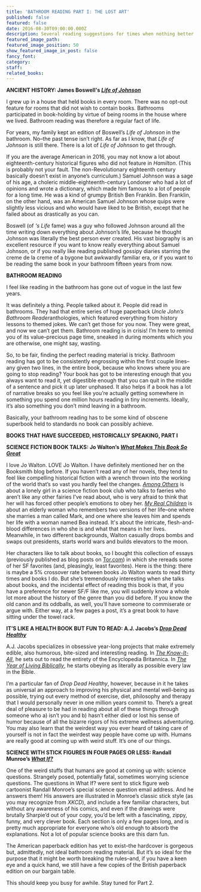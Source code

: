 ```yaml
---
title: 'BATHROOM READING PART I: THE LOST ART'
published: false
featured: false
date: 2016-08-30T09:00:00.000Z
description: Several reading suggestions for times when nothing better is going on.
featured_image_path:
featured_image_position: 50
show_featured_image_in_post: false
fancy_font:
category:
staff:
related_books:
---
```



**ANCIENT HISTORY: James Boswell's [*Life of Johnson*](http://www.brooklinebooksmith-shop.com/book/9780199540211)**

I grew up in a house that held books in every room. There was no opt-out feature for rooms that did not wish to contain books. Bathrooms participated in book-holding by virtue of being rooms in the house where we lived. Bathroom reading was therefore a regular fact of life.

For years, my family kept an edition of Boswell’s *Life of Johnson* in the bathroom. No–the past tense isn’t right. As far as I know, that *Life of Johnson* is still there. There is a lot of *Life of Johnson* to get through.

If you are the average American in 2016, you may not know a lot about eighteenth-century historical figures who did not feature in *Hamilton*. (This is probably not your fault. The non-Revolutionary eighteenth century basically doesn’t exist in anyone’s curriculum.) Samuel Johnson was a sage of his age, a choleric middle-eighteenth-century Londoner who had a lot of opinions and wrote a dictionary, which made him famous to a lot of people for a long time. He was a kind of grumpy British Ben Franklin. Ben Franklin, on the other hand, was an American Samuel Johnson whose quips were slightly less vicious and who would have liked to be British, except that he failed about as drastically as you can.

Boswell (of *‘s Life* fame) was a guy who followed Johnson around all the time writing down everything about Johnson’s life, because he thought Johnson was literally the best person ever created. His vast biography is an excellent resource if you want to know really everything about Samuel Johnson, or if you really like reading published gossipy diaries starring the creme de la creme of a bygone but awkwardly familiar era, or if you want to be reading the same book in your bathroom fifteen years from now.

**BATHROOM READING**

I feel like reading in the bathroom has gone out of vogue in the last few years.

It was definitely a thing. People talked about it. People did read in bathrooms. They had that entire series of huge paperback *Uncle John’s Bathroom Reader*anthologies, which featured everything from history lessons to themed jokes. We can’t get those for you now. They were great, and now we can’t get them. Bathroom reading is in crisis! I’m here to remind you of its value–precious page time, sneaked in during moments which you are otherwise, one might say, wasting.

So, to be fair, finding the perfect reading material is tricky. Bathroom reading has got to be consistently engrossing within the first couple lines–any given two lines, in the entire book, because who knows where you are going to stop reading? Your book has got to be interesting enough that you always want to read it, yet digestible enough that you can quit in the middle of a sentence and pick it up later unphased. It also helps if a book has a lot of narrative breaks so you feel like you’re actually getting somewhere in something you spend one million hours reading in tiny increments. Ideally, it’s also something you don’t mind leaving in a bathroom.

Basically, your bathroom reading has to be some kind of obscene superbook held to standards no book can possibly achieve.

**BOOKS THAT HAVE SUCCEEDED, HISTORICALLY SPEAKING, PART I**

**SCIENCE FICTION BOOK TALKS: Jo Walton’s [*What Makes This Book So Great*](http://www.brooklinebooksmith-shop.com/book/9780765331946)**

I love Jo Walton. LOVE Jo Walton. I have definitely mentioned her on the Booksmith blog before. If you haven’t read any of her novels, they tend to feel like compelling historical fiction with a wrench thrown into the working of the world that’s so vast you hardly feel the changes. *[Among Others](http://www.brooklinebooksmith-shop.com/book/9780765331724)* is about a lonely girl in a science fiction book club who talks to faeries who aren’t like any other fairies I’ve read about, who is very afraid to think that her will has forced other people’s emotions to obey her. [*My Real Children*](http://www.brooklinebooksmith-shop.com/book/9780765332684) is about an elderly woman who remembers two versions of her life–one where she marries a man called Mark, and one where she leaves him and spends her life with a woman named Bea instead. It's about the intricate, flesh-and-blood differences in who she is and what that means in her lives. Meanwhile, in two different backgrounds, Walton casually drops bombs and swaps out presidents, starts world wars and builds elevators to the moon.

Her characters like to talk about books, so I bought this collection of essays (previously published as blog posts on [Tor.com](http://www.tor.com/author/jo-walton/)) in which she rereads some of her SF favorites (and, pleasingly, least favorites). Here is the thing: there is maybe a 5% crossover rate between books Jo Walton wants to read thirty times and books I do. But she’s tremendously interesting when she talks about books, and the incidental effect of reading this book is that, if you have a preference for newer SF/F like me, you will suddenly know a whole lot more about the history of the genre than you did before. If you know the old canon and its oddballs, as well, you’ll have someone to commiserate or argue with. Either way, at a few pages a post, it’s a great book to have sitting under the towel rack.

**IT’S LIKE A HEALTH BOOK BUT FUN TO READ: A.J. Jacobs’s [*Drop Dead Healthy*](http://www.brooklinebooksmith-shop.com/book/9781416599081)**

A.J. Jacobs specializes in obsessive year-long projects that make extremely edible, also humorous, bite-sized and interesting reading. In [*The Know-It-All*](http://www.brooklinebooksmith-shop.com/book/9780743250627), he sets out to read the entirety of the Encyclopedia Britannica. In [*The Year of Living Biblically*](http://www.brooklinebooksmith-shop.com/book/9780743291484), he starts obeying as literally as possible every law in the Bible.

I’m a particular fan of *Drop Dead Healthy*, however, because in it he takes as universal an approach to improving his physical and mental well-being as possible, trying out every method of exercise, diet, philosophy and therapy that I would personally never in one million years commit to. There’s a great deal of pleasure to be had in reading about all of these things through someone who a) isn’t you and b) hasn’t either died or lost his sense of humor because of all the bizarre rigors of his extreme wellness adventuring. You may also learn that the weirdest way you ever heard of taking care of yourself is not in fact the weirdest way people have come up with. Humans are really good at coming up with weird stuff. It’s one of our things.

**SCIENCE WITH STICK FIGURES IN FOUR PAGES OR LESS: Randall Munroe’s [*What If?*](http://www.brooklinebooksmith-shop.com/book/9780544272996)**

One of the weird stuffs that humans are good at coming up with: science questions. Strangely posed, potentially fatal, sometimes worrying science questions. The questions in What If? were sent to stick figure web cartoonist Randall Monroe’s special science question email address. And he answers them! His answers are illustrated in Monroe’s classic stick style (as you may recognize from *XKCD*), and include a few familiar characters, but without any awareness of his comics, and even if the drawings were brutally Sharpie’d out of your copy, you’d be left with a fascinating, zippy, funny, and very clever book. Each section is only a few pages long, and is pretty much appropriate for everyone who’s old enough to absorb the explanations. Not a lot of popular science books are this darn fun.

The American paperback edition has yet to exist–the hardcover is gorgeous but, admittedly, not ideal bathroom reading material. But it’s so ideal for the purpose that it might be worth breaking the rules–and, if you have a keen eye and a quick hand, we still have a few copies of the British paperback edition on our bargain table.

This should keep you busy for awhile. Stay tuned for Part 2.

&nbsp;